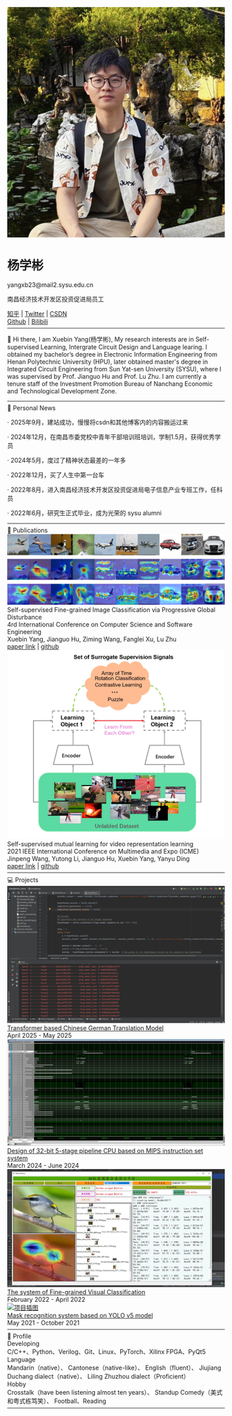 
<div class="about-me-container">
  <!-- 头像和个人信息 -->
  <div class="profile-section">
    <div class="avatar">
      <img src="./img/about_me/profile/profile.jpg" alt="头像" class="avatar-img">
    </div>
    <div class="info">
      <h1 class="name">杨学彬</h1>
      <p class="contact"><i class="fas fa-envelope"></i> yangxb23@mail2.sysu.edu.cn</p>
      <p class="occupation"><i class="fas fa-briefcase"></i> 南昌经济技术开发区投资促进局员工</p>
      <div class="social-links">
        <div class="social-row">
          <span class="social"><i class="fab fa-zhihu"></i> <a href="https://www.zhihu.com/people/bu-neng-shuo-de-mi-mi-47-56"target="_blank">知乎</a></span>
          <span class="separator">|</span>
          <span class="social"><i class="fab fa-twitter"></i> <a href="https://x.com/Jimmy_xby" target="_blank">Twitter</a></span>
          <span class="separator"> | </span>
          <span class="social"><i class="fab fa-cuttlefish"></i> <a href="https://blog.csdn.net/weixin_42693876?type=blog" target="_blank">CSDN</a></span>
        </div>
        <div class="social-row">
          <span class="social"><i class="icon octicon octicon-mark-github"></i> <a href="https://github.com/xuebin-yang" target="_blank">Github</a></span>
          <span class="separator"> | </span>
          <span class="social"><i class="fab fa-bilibili"></i> <a href="https://account.bilibili.com/account/home?spm_id_from=333.1007.0.0" target="_blank">Bilibili</a></span>
        </div>
      </div>
    </div>
  </div>

  <!-- 分隔线 -->
  <div class="underline" style="width: 100%; height: 2px; background-color: grey; margin: 6px auto;"></div>

  <!-- 个人介绍 -->
  <div class="introduction">
    <p>👋 Hi there, I am Xuebin Yang(杨学彬), My research interests are in Self-supervised Learning, Intergrate Circuit Design and Language learing. I obtained my bachelor’s degree in Electronic Information Engineering from Henan Polytechnic University (HPU), later obtained master's degree in Integrated Circuit Engineering from Sun Yat-sen University (SYSU), where I was supervised by Prof. Jianguo Hu and Prof. Lu Zhu. I am currently a tenure staff of the Investment Promotion Bureau of Nanchang Economic and Technological Development Zone.</p>
  </div>

  <!-- 分隔线 -->
  <div class="underline" style="width: 100%; height: 2px; background-color: grey; margin: 6px auto;"></div>

  <!-- 个人动态 -->
  <div class="news-section">
      <div class="news-header">
        <span class="news-icon">📰</span>
        <span class="news-title">Personal News</span>
      </div>
      <div class="news-content">
        <p>· 2025年9月，建站成功，慢慢将csdn和其他博客内的内容搬运过来</p>
        <p>· 2024年12月，在南昌市委党校中青年干部培训班培训，学制1.5月，获得优秀学员</p>
        <p>· 2024年5月，度过了精神状态最差的一年多</p>
        <p>· 2022年12月，买了人生中第一台车</p>
        <p>· 2022年8月，进入南昌经济技术开发区投资促进局电子信息产业专班工作，任科员</p>
        <p>· 2022年6月，研究生正式毕业，成为光荣的 sysu alumni</p>
      </div>
    </div>
    <!-- 分隔线 -->
    <div class="underline" style="width: 100%; height: 2px; background-color: grey; margin: 6px auto;"></div>
    <!-- 论文发表 -->
    <!--定义论文栏内容-->
    <div class="publication-section">
      <div class="publication-header">
        <span class="news-icon">📄</span>
        <span class="news-title">Publications</span>
      </div>
      <div class="publication-content">
        <div class="publication-item">
          <img src="./img/about_me/publication/pgd_heat_map.jpg" alt="论文插图" class="publication-image">
          <div class="publication-info">
            <div class="publication-name">Self-supervised Fine-grained Image Classification via Progressive Global Disturbance</div>
            <div class="publication-venue">4rd International Conference on Computer Science and Software Engineering</div>
            <div class="publication-authors">Xuebin Yang, Jianguo Hu, Ziming Wang, Fanglei Xu, Lu Zhu</div>
            <div class="publication-links">
              <a href="https://dl.acm.org/doi/10.1145/3494885.3494907">paper link</a>
              <span class="separator"> | </span>
              <a href="https://github.com/xuebin-yang">github</a>
            </div>
          </div>
        </div>
      </div>
      <div class="publication-content">
        <div class="publication-item">
          <img src="./img/about_me/publication/ssm.jpg" alt="论文插图" class="publication-image">
          <div class="publication-info">
            <div class="publication-name">Self-supervised mutual learning for video representation learning</div>
            <div class="publication-venue">2021 IEEE International Conference on Multimedia and Expo (ICME)</div>
            <div class="publication-authors">Jinpeng Wang, Yutong Li, Jianguo Hu, Xuebin Yang, Yanyu Ding</div>
            <div class="publication-links">
              <a href="https://www.computer.org/csdl/proceedings-article/icme/2021/09428338/1uilysNhScU">paper link</a>
              <span class="separator"> | </span>
              <a href="https://github.com/xuebin-yang">github</a>
            </div>
          </div>
        </div>
      </div>
    </div>
    <!--论文栏内容结束-->
    <!-- 分隔线 -->
    <div class="underline" style="width: 100%; height: 2px; background-color: grey; margin: 6px auto;"></div>
    <!--定义个人项目内容-->
    <div class="project-section">
      <div class="project-header">
        <span class="news-icon">💻</span>
        <span class="news-title">Projects</span>
      </div>
      <div class="project-content">
        <div class="project-item">
          <a href="./projects/en-ge-model.html" class="project-image-link">
            <img src="./img/about_me/projects/en-ge-model.jpg" alt="项目插图" class="project-image">
          </a>
          <div class="project-info">
            <a href="./projects/en-ge-model.html" class="project-name">Transformer based Chinese German Translation Model</a>
            <div class="project-date">April 2025 - May 2025</div>
          </div>
        </div>
        <div class="project-item">
          <a href="/projects/mips.html" class="project-image-link">
          <img src="./img/about_me/projects/mips.jpg" alt="项目插图" class="project-image">
          </a>
          <div class="project-info">
            <a href="/projects/mips.html" class="project-name">Design of 32-bit 5-stage pipeline CPU based on MIPS instruction set system</a>
            <div class="project-date">March 2024 - June 2024</div>
          </div>
        </div>  
        <div class="project-item">
          <a href="/projects/fgcv.html" class="project-image-link">
            <img src="./img/about_me/projects/fgcv.jpg" alt="项目插图" class="project-image">
          </a>
          <div class="project-info">
            <a href="/projects/fgcv.html" class="project-name">The system of Fine-grained Visual Classification</a>
            <div class="project-date">February 2022 - April 2022</div>
          </div>
        </div>
        <div class="project-item">
          <a href="/projects/yolov5.html" class="project-image-link">
            <img src="./img/about_me/projects/mask.jpg" alt="项目插图" class="project-image">
          </a>
          <div class="project-info">
            <a href="/projects/yolov5.html" class="project-name">Mask recognition system based on YOLO v5 model</a>
            <div class="project-date">May 2021 - October 2021</div>
          </div>
        </div>
      </div>
    </div>
    <!--个人项目内容结束-->
    <!-- 分隔线 -->
    <div class="underline" style="width: 100%; height: 2px; background-color: grey; margin: 6px auto;"></div>
    <!--定义个人特长栏内容-->
    <div class="skills-section">
      <div class="skills-header">
        <span class="news-icon">🎯</span>
        <span class="news-title">Profile</span>
      </div>
      <div class="skills-content">
        <div class="skills-item">
          <div class="skills-item-title">Developing</div>
          <div class="skills-item-content">C/C++、Python、Verilog、Git、Linux、PyTorch、Xilinx FPGA、PyQt5</div>
        </div>
        <div class="skills-item">
          <div class="skills-item-title">Language</div>
          <div class="skills-item-content">
            Mandarin<span class="skills-note">（native）</span>、
            Cantonese<span class="skills-note">（native-like）</span>、
            English<span class="skills-note">（fluent）</span>、
            Jiujiang Duchang dialect<span class="skills-note">（native）</span>、
            Liling Zhuzhou dialect<span class="skills-note">（Proficient）</span></div>
        </div>
        <div class="skills-item">
          <div class="skills-item-title">Hobby</div>
          <div class="skills-item-content">
              Crosstalk<span class="skills-note">（have been listening almost ten years）</span>、
              Standup Comedy<span class="skills-note">（美式和粤式栋笃笑）</span>、
              Football、Reading
          </div>
        </div>
      </div>
    </div>
    <!-- 分隔线 -->
    <div class="underline" style="width: 100%; height: 2px; background-color: grey; margin: 6px auto;"></div>
</div>
